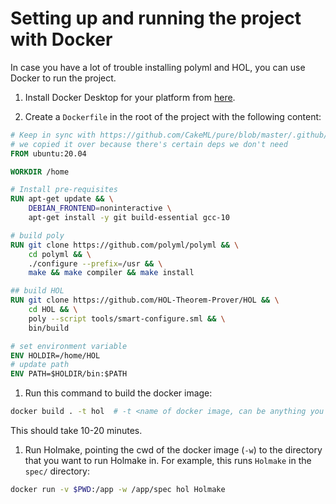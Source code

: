 # Setting up and running the project with Docker

In case you have a lot of trouble installing polyml and HOL, you can use Docker to run the project.

1. Install Docker Desktop for your platform from [here](https://docs.docker.com/desktop/).

1. Create a `Dockerfile` in the root of the project with the following content:

```Dockerfile
# Keep in sync with https://github.com/CakeML/pure/blob/master/.github/Dockerfile
# we copied it over because there's certain deps we don't need
FROM ubuntu:20.04

WORKDIR /home

# Install pre-requisites
RUN apt-get update && \
    DEBIAN_FRONTEND=noninteractive \
    apt-get install -y git build-essential gcc-10

# build poly
RUN git clone https://github.com/polyml/polyml && \
    cd polyml && \
    ./configure --prefix=/usr && \
    make && make compiler && make install

## build HOL
RUN git clone https://github.com/HOL-Theorem-Prover/HOL && \
    cd HOL && \
    poly --script tools/smart-configure.sml && \
    bin/build

# set environment variable
ENV HOLDIR=/home/HOL
# update path
ENV PATH=$HOLDIR/bin:$PATH
```

1. Run this command to build the docker image:

```sh
docker build . -t hol  # -t <name of docker image, can be anything you like>
```
This should take 10-20 minutes.

1. Run Holmake, pointing the cwd of the docker image (`-w`) to the directory that you want to run Holmake in. For example, this runs `Holmake` in the `spec/` directory:
```sh
docker run -v $PWD:/app -w /app/spec hol Holmake
```

